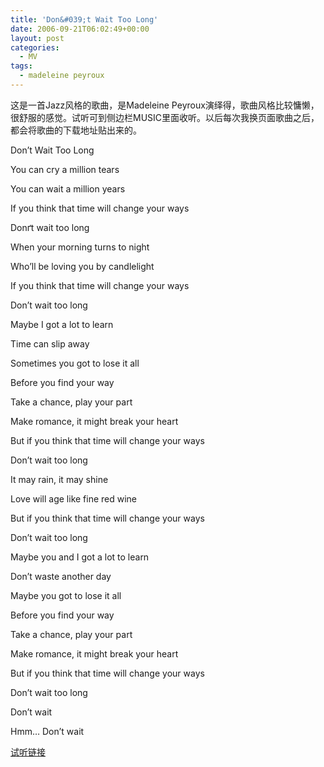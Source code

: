```yaml
---
title: 'Don&#039;t Wait Too Long'
date: 2006-09-21T06:02:49+00:00
layout: post
categories:
  - MV
tags:
  - madeleine peyroux
---
```


这是一首Jazz风格的歌曲，是Madeleine Peyroux演绎得，歌曲风格比较慵懒，很舒服的感觉。试听可到侧边栏MUSIC里面收听。以后每次我换页面歌曲之后，都会将歌曲的下载地址贴出来的。

Don’t Wait Too Long

You can cry a million tears

You can wait a million years

If you think that time will change your ways

Donґt wait too long

When your morning turns to night

Who’ll be loving you by candlelight

If you think that time will change your ways

Don’t wait too long

Maybe I got a lot to learn

Time can slip away

Sometimes you got to lose it all

Before you find your way

Take a chance, play your part

Make romance, it might break your heart

But if you think that time will change your ways

Don’t wait too long

It may rain, it may shine

Love will age like fine red wine

But if you think that time will change your ways

Don’t wait too long

Maybe you and I got a lot to learn

Don’t waste another day

Maybe you got to lose it all

Before you find your way

Take a chance, play your part

Make romance, it might break your heart

But if you think that time will change your ways

Don’t wait too long

Don’t wait

Hmm… Don’t wait

[试听链接](http://music.163.com/#/song?id=21214074)